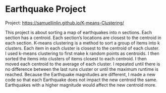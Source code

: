 ﻿# Earthquake Project
Project: https://samuellinlin.github.io/K-means-Clustering/


This project is about sorting a map of earthquakes into n sections. Each section has a centroid. Each section’s locations are closest to the centroid in each section. K-means clustering is a method to sort a group of items into k clusters. Each item in each cluster is closest to the centroid of each cluster. I used k-means clustering to first make k random points as centroids. I then sorted the items into clusters of items closest to each centroid. I then moved each centroid to the average of each cluster. I repeated until there is no difference between the last runs cluster or until the maximum runtime is reached. Because the Earthquake magnitudes are different, I made a new code so that each Earthquake does not impact the new centroid the same. Earthquakes with a higher magnitude would affect the new centroid more.


